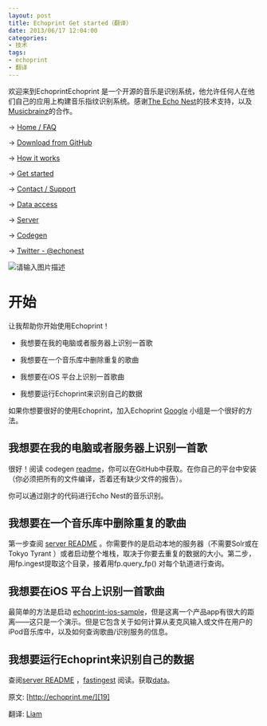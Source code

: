 ```yaml
---
layout: post
title: Echoprint Get started（翻译）
date: 2013/06/17 12:04:00
categories: 
- 技术
tags: 
- echoprint
- 翻译
---
```


欢迎来到EchoprintEchoprint 是一个开源的音乐是识别系统，他允许任何人在他们自己的应用上构建音乐指纹识别系统。感谢[The Echo Nest][1]的技术支持，以及[Musicbrainz][2]的合作。 

→ [Home / FAQ][3]

→ [Download from GitHub][4]

→ [How it works][5]

→ [Get started][6]

→ [Contact / Support][7]

→ [Data access][8]

→ [Server][9]

→ [Codegen][10]

→ [Twitter - @echonest][11]

![请输入图片描述][12] 

# 开始 

让我帮助你开始使用Echoprint！ 

*   我想要在我的电脑或者服务器上识别一首歌 

*   我想要在一个音乐库中删除重复的歌曲 

*   我想要在iOS 平台上识别一首歌曲 

*   我想要运行Echoprint来识别自己的数据 

如果你想要很好的使用Echoprint，加入Echoprint [Google](https://groups.google.com/forum/?fromgroups#!forum/echoprint) 小组是一个很好的方法。 

## 我想要在我的电脑或者服务器上识别一首歌 

很好！阅读 codegen [readme](https://github.com/liszd/echoprint-codegen/blob/master/README.md)，你可以在GitHub中获取。在你自己的平台中安装（你必须把所有的文件编译，否着还有缺少文件的报告）。 

<script src="https://gist.github.com/1764256.js?file=gistfile1.txt"></script>

你可以通过刚才的代码进行Echo Nest的音乐识别。

## 我想要在一个音乐库中删除重复的歌曲 

第一步查阅 [server README][13] 。你需要作的是启动本地的服务器（不需要Solr或在Tokyo Tyrant ）或者启动整个堆栈，取决于你要去重复的数据的大小。第二步，用fp.ingest提取这个目录，接着用fp.query_fp() 对每个轨道进行查询。 

## 我想要在iOS 平台上识别一首歌曲 

最简单的方法是启动 [echoprint-ios-sample][14]，但是这离一个产品app有很大的距离——这只是一个演示。但是它包含关于如何计算从麦克风输入或文件在用户的iPod音乐库中，以及如何查询歌曲/识别服务的信息。 

## 我想要运行Echoprint来识别自己的数据 

查阅[server README][15] ，[fastingest][16] 阅读。获取[data][17]。

原文: [http://echoprint.me/][19] 

翻译: [Liam][20]

 [1]: http://the.echonest.com/

 [2]: http://musicbrainz.org/

 [3]: http://blog.naaln.com/2013/06/echoprint-home-faq-translations

 [4]: http://github.com/echonest/

 [5]: http://blog.naaln.com/2013/06/echoprint-how-it-works-translation

 [6]: http://blog.naaln.com/2013/06/echoprint-get-started-translate

 [7]: http://echoprint.me/contact

 [8]: http://blog.naaln.com/2013/06/echoprint-data-access-translation

 [9]: http://blog.naaln.com/2013/06/echoprint-server-translation

 [10]: http://blog.naaln.com/2013/06/echoprint-codegen-translation

 [11]: http://twitter.com/echonest

 [12]: http://ww1.sinaimg.cn/large/006tNc79gw1f5122w03sfj306y028748

 [13]: https://github.com/echonest/echoprint-server/blob/master/README.md

 [14]: https://github.com/echonest/echoprint-ios-sample

 [15]: https://github.com/echonest/echoprint-server/blob/master/README.md

 [16]: https://github.com/echonest/echoprint-server/blob/master/util/fastingest.py

 [17]: http://echoprint.me/data

 [19]: http://echoprint.me/start

 [20]: http://blog.naaln.com/2013/06/echoprint-get-started-translate
